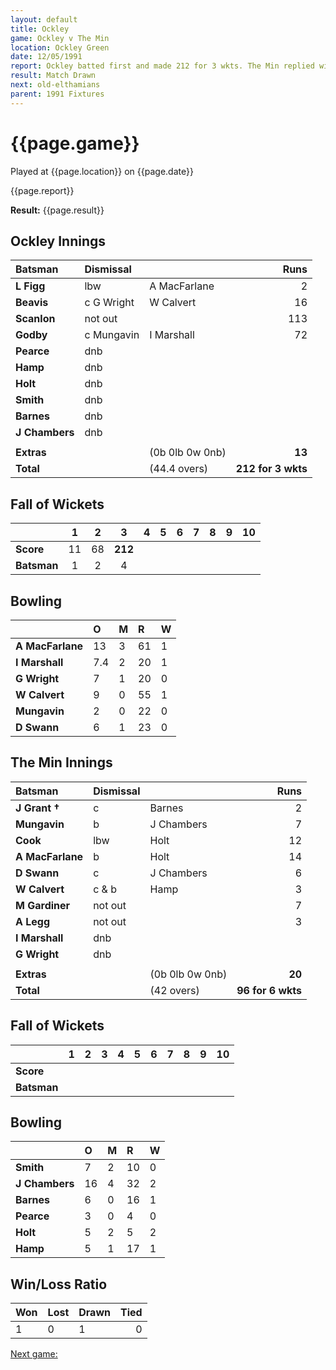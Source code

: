 ```yaml
---
layout: default
title: Ockley
game: Ockley v The Min
location: Ockley Green
date: 12/05/1991
report: Ockley batted first and made 212 for 3 wkts. The Min replied with 96 for 6 wkts
result: Match Drawn
next: old-elthamians
parent: 1991 Fixtures
---
```


# {{page.game}}

Played at {{page.location}} on {{page.date}}

{{page.report}}

**Result:** {{page.result}}

## Ockley Innings

| Batsman | Dismissal |  | Runs |
|:---|:---|---|---:|
| **L Figg** | lbw | A MacFarlane | 2 | 
| **Beavis** | c G Wright | W Calvert | 16 | 
| **Scanlon** | not out |  | 113 | 
| **Godby** | c Mungavin | I Marshall | 72 | 
| **Pearce** | dnb |  |  | 
| **Hamp** | dnb |  |  |
| **Holt** | dnb |  |  | 
| **Smith** | dnb |  |  |
| **Barnes** | dnb |  |  | 
| **J Chambers** | dnb |  |  | 
|  |  |  |  |
| **Extras** | | (0b 0lb 0w 0nb) | **13** | 
| **Total** | | (44.4 overs) | **212 for 3 wkts** | 

## Fall of Wickets

| | 1 | 2 | 3 | 4 | 5 | 6 | 7 | 8 | 9 | 10 |
|---|:---:|:---:|:---:|:---:|:---:|:---:|:---:|:---:|:---:|:---:|
| **Score** | 11 | 68 | **212** |  |  |  |  |  |  |  |
| **Batsman** | 1 | 2 | 4 |  |  |  |  |  |  |  |

## Bowling

| | O | M | R | W |
|---|:---|:---|:---|:---|
| **A MacFarlane** | 13 | 3 | 61 | 1 | 
| **I Marshall** | 7.4 | 2 | 20 | 1 | 
| **G Wright** | 7 | 1 | 20 | 0 | 
| **W Calvert** | 9 | 0 | 55 | 1 | 
| **Mungavin** | 2 | 0 | 22 | 0 |
| **D Swann** | 6 | 1 | 23 | 0 |

## The Min Innings

| Batsman | Dismissal |  | Runs |
|:---|:---|---|---:|
| **J Grant &#8224;** | c | Barnes | 2 | 
| **Mungavin** | b | J Chambers | 7 | 
| **Cook** | lbw | Holt | 12 | 
| **A MacFarlane** | b | Holt | 14 | 
| **D Swann** | c | J Chambers | 6 | 
| **W Calvert** | c & b | Hamp | 3 | 
| **M Gardiner** | not out |  | 7 | 
| **A Legg** | not out |  | 3 | 
| **I Marshall** | dnb |  |  | 
| **G Wright** | dnb |  |  | 
|  |  |  |  |
| **Extras** | | (0b 0lb 0w 0nb) | **20** | 
| **Total** | | (42 overs) | **96 for 6 wkts** | 

## Fall of Wickets

| | 1 | 2 | 3 | 4 | 5 | 6 | 7 | 8 | 9 | 10 |
|---|:---:|:---:|:---:|:---:|:---:|:---:|:---:|:---:|:---:|:---:|
| **Score** |  |  |  |  |  |  |  |  |  |  |
| **Batsman** |  |  |  |  |  |  |  |  |  |  | 

## Bowling

| | O | M | R | W |
|---|:---|:---|:---|:---|
| **Smith** | 7 | 2 | 10 | 0 | 
| **J Chambers** | 16 | 4 | 32 | 2 | 
| **Barnes** | 6 | 0 | 16 | 1 | 
| **Pearce** | 3 | 0 | 4 | 0 |
| **Holt** | 5 | 2 | 5 | 2 |
| **Hamp** | 5 | 1 | 17 | 1 |

## Win/Loss Ratio

| Won | Lost | Drawn | Tied |
|:---|:---|:---|---:|
| 1 | 0 | 1 | 0 |

[Next game:]({{page.next}})